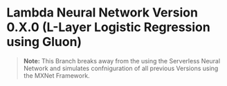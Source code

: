 # Lambda Neural Network Version 0.X.0 (L-Layer Logistic Regression using Gluon)

>**Note:** This Branch breaks away from the using the Serverless Neural Network and simulates confniguration of all previous Versions using the MXNet Framework.